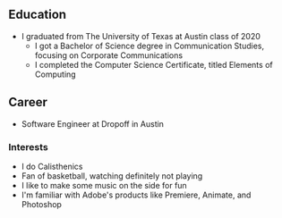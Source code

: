 ## Education

- I graduated from The University of Texas at Austin class of 2020
  - I got a Bachelor of Science degree in Communication Studies, focusing on Corporate Communications
  - I completed the Computer Science Certificate, titled Elements of Computing

## Career

- Software Engineer at Dropoff in Austin

### Interests

- I do Calisthenics
- Fan of basketball, watching definitely not playing
- I like to make some music on the side for fun
- I'm familiar with Adobe's products like Premiere, Animate, and Photoshop
